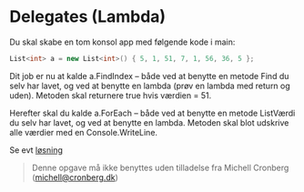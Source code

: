 ﻿# Delegates (Lambda)

Du skal skabe en tom konsol app med følgende kode i main:

```csharp
List<int> a = new List<int>() { 5, 1, 51, 7, 1, 56, 36, 5 };
```

Dit job er nu at kalde a.FindIndex – både ved at benytte en metode 
Find du selv har lavet, og ved at benytte en lambda 
(prøv en lambda med return og uden). Metoden skal returnere 
true hvis værdien = 51.

Herefter skal du kalde a.ForEach – både ved at benytte 
en metode ListVærdi du selv har lavet, og ved at 
benytte en lambda. Metoden skal blot udskrive alle værdier med 
en Console.WriteLine.

Se evt [løsning](https://github.com/devcronberg/undervisning-cs-opgaver/blob/master/delegates-lambda/Program.cs)

<!-- footerstart -->
> Denne opgave må ikke benyttes uden tilladelse fra Michell Cronberg (michell@cronberg.dk)
<!-- footerslut -->
